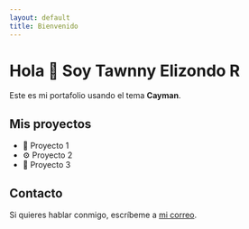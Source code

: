 ```yaml
---
layout: default
title: Bienvenido
---
```


# Hola 👋 Soy Tawnny Elizondo R

Este es mi portafolio usando el tema **Cayman**.

## Mis proyectos
- 🚀 Proyecto 1
- ⚙️ Proyecto 2
- 🎨 Proyecto 3

## Contacto
Si quieres hablar conmigo, escríbeme a [mi correo](mailto:tuemail@ejemplo.com).
